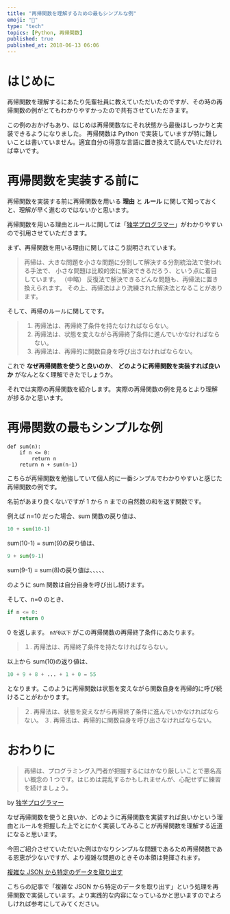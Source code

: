 ```yaml
---
title: "再帰関数を理解するための最もシンプルな例"
emoji: "🐍"
type: "tech"
topics: [Python, 再帰関数]
published: true
published_at: 2018-06-13 06:06
---
```


# はじめに

再帰関数を理解するにあたり先輩社員に教えていただいたのですが、その時の再帰関数の例がとてもわかりやすかったので共有させていただきます。

この例のおかげもあり、はじめは再帰関数なにそれ状態から最後はしっかりと実装できるようになりました。
再帰関数は Python で実装していますが特に難しいことは書いていません。適宜自分の得意な言語に置き換えて読んでいただければ幸いです。

# 再帰関数を実装する前に

再帰関数を実装する前に再帰関数を用いる **理由** と **ルール** に関して知っておくと、理解が早く進むのではないかと思います。

再帰関数を用いる理由とルールに関しては「[独学プログラマー](https://amzn.to/3YqsdRM)」がわかりやすいので引用させていただきます。

まず、再帰関数を用いる理由に関してはこう説明されています。

> 再帰は、大きな問題を小さな問題に分割して解決する分割統治法で使われる手法で、
> 小さな問題は比較的楽に解決できるだろう、という点に着目しています。
> （中略）
> 反復法で解決できるどんな問題も、再帰法に置き換えられます。
> その上、再帰法はより洗練された解決法となることがあります。

そして、再帰のルールに関してです。

> 1. 再帰法は、再帰終了条件を持たなければならない。
> 2. 再帰法は、状態を変えながら再帰終了条件に進んでいかなければならない。
> 3. 再帰法は、再帰的に関数自身を呼び出さなければならない。

これで **なぜ再帰関数を使うと良いのか**、 **どのように再帰関数を実装すれば良いか** がなんとなく理解できたでしょうか。

それでは実際の再帰関数を紹介します。
実際の再帰関数の例を見るとより理解が捗るかと思います。

# 再帰関数の最もシンプルな例

```python3
def sum(n):
    if n <= 0:
        return n
    return n + sum(n-1)
```

こちらが再帰関数を勉強していて個人的に一番シンプルでわかりやすいと感じた再帰関数の例です。

名前があまり良くないですが 1 から n までの自然数の和を返す関数です。

例えば n=10 だった場合、sum 関数の戻り値は、

```python
10 + sum(10-1)
```

sum(10-1) = sum(9)の戻り値は、

```python
9 + sum(9-1)
```

sum(9-1) = sum(8)の戻り値は、、、、、

のように sum 関数は自分自身を呼び出し続けます。

そして、n=0 のとき、

```python
if n <= 0:
    return 0
```

0 を返します。 `nが0以下` がこの再帰関数の再帰終了条件にあたります。

> １. 再帰法は、再帰終了条件を持たなければならない。

以上から sum(10)の返り値は、

```python
10 + 9 + 8 + ... + 1 + 0 = 55
```

となります。このように再帰関数は状態を変えながら関数自身を再帰的に呼び続けることがわかります。

> ２. 再帰法は、状態を変えながら再帰終了条件に進んでいかなければならない。
> ３. 再帰法は、再帰的に関数自身を呼び出さなければならない。

# おわりに

> 再帰は、プログラミング入門者が把握するにはかなり厳しいことで悪名高い概念の 1 つです。はじめは混乱するかもしれませんが、心配せずに練習を続けましょう。

by [独学プログラマー](https://amzn.to/3YqsdRM)

なぜ再帰関数を使うと良いか、どのように再帰関数を実装すれば良いかという理由とルールを把握した上でとにかく実装してみることが再帰関数を理解する近道になると思います。

今回ご紹介させていただいた例はかなりシンプルな問題であるため再帰関数である恩恵が少ないですが、より複雑な問題のときその本領は発揮されます。

[複雑な JSON から特定のデータを取り出す](http://qiita.com/JumpeiYoshimura/items/3b138d3ebbdaa873eaa5)

こちらの記事で「複雑な JSON から特定のデータを取り出す」という処理を再帰関数で実装しています。より実践的な内容になっているかと思いますのでよろしければ参考にしてみてください。
